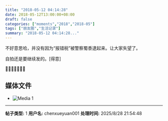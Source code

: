 ```yaml
---
title: "2018-05-12 04:14:28"
date: 2018-05-12T13:00:00+08:00
draft: false
categories: ["moments","2018","2018-05"]
tags: ["朋友圈","生活记录"]
summary: "2018-05-12 04:14:28..."
---
```


不好意思哈，并没有因为“报错税”被警察蜀黍逮起来。让大家失望了。

自拍还是要继续发的。[得意]

🧡💜🧡💜🧡💜🧡

## 媒体文件

- ![Media 1](/Moments/photos/2018-05-12/201805120414280.jpg)

---

**帖子类型:** 1
**用户名:** chenxueyuan001
**处理时间:** 2025/8/28 21:54:48